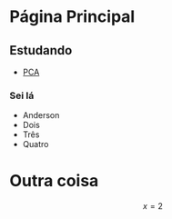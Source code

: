 # Página Principal

## Estudando

- [PCA](PCA)

### Sei lá

- Anderson
- Dois
- Três
- Quatro

# Outra coisa

$$x = 2$$